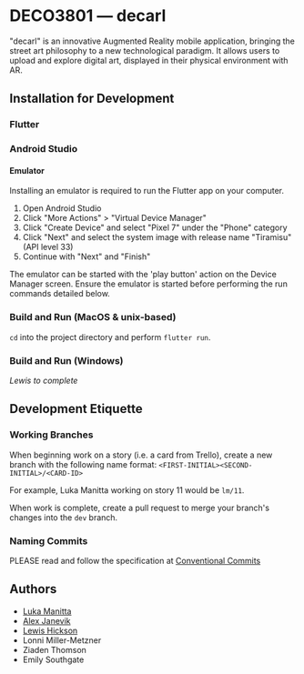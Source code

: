 
# DECO3801 — decarl

"decarl" is an innovative Augmented Reality mobile application, bringing the
street art philosophy to a new technological paradigm. It allows users to upload
and explore digital art, displayed in their physical environment with AR.

## Installation for Development

### Flutter

[](https://docs.flutter.dev/get-started/install)

### Android Studio

[](https://developer.android.com/studio/install)

#### Emulator

Installing an emulator is required to run the Flutter app on your computer.

1. Open Android Studio
2. Click "More Actions" > "Virtual Device Manager"
3. Click "Create Device" and select "Pixel 7" under the "Phone" category
4. Click "Next" and select the system image with release name "Tiramisu" (API level 33)
5. Continue with "Next" and "Finish"

The emulator can be started with the 'play button' action on the Device Manager screen.
Ensure the emulator is started before performing the run commands detailed below.

### Build and Run (MacOS & unix-based)

`cd` into the project directory and perform `flutter run`.

### Build and Run (Windows)

*Lewis to complete*

## Development Etiquette

### Working Branches

When beginning work on a story (i.e. a card from Trello), create a new branch
with the following name format: `<FIRST-INITIAL><SECOND-INITIAL>/<CARD-ID>`  

For example, Luka Manitta working on story 11 would be `lm/11`.

When work is complete, create a pull request to merge your branch's changes
into the `dev` branch.

### Naming Commits

PLEASE read and follow the specification at
[Conventional Commits](https://www.conventionalcommits.org/en/v1.0.0/)

## Authors

- [Luka Manitta](https://www.github.com/lukamanitta)
- [Alex Janevik](https://www.github.com/alexjanevik)
- [Lewis Hickson](https://www.github.com/lhick2108)
- Lonni Miller-Metzner
- Ziaden Thomson
- Emily Southgate
